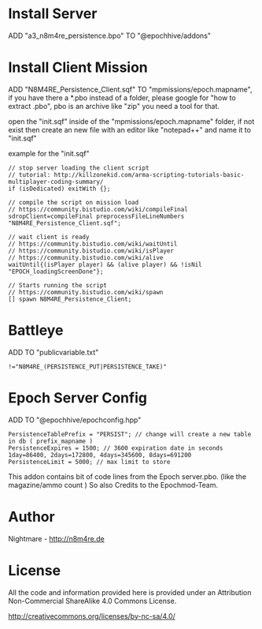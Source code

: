 # Install Server

ADD  "a3_n8m4re_persistence.bpo"  TO  "@epochhive/addons"


# Install Client Mission

ADD  "N8M4RE_Persistence_Client.sqf"  TO  "mpmissions/epoch.mapname", 
if you have there a *.pbo instead of a folder, please google for "how to extract .pbo", pbo is an archive like "zip" you need a tool for that.

open the "init.sqf" inside of the "mpmissions/epoch.mapname" folder, if not exist then create an new file with an     editor like "notepad++" and name it to "init.sqf"

example for the "init.sqf"
```
// stop server loading the client script
// tutorial: http://killzonekid.com/arma-scripting-tutorials-basic-multiplayer-coding-summary/  
if (isDedicated) exitWith {}; 

// compile the script on mission load
// https://community.bistudio.com/wiki/compileFinal
sdropClient=compileFinal preprocessFileLineNumbers "N8M4RE_Persistence_Client.sqf";

// wait client is ready 
// https://community.bistudio.com/wiki/waitUntil
// https://community.bistudio.com/wiki/isPlayer
// https://community.bistudio.com/wiki/alive
waitUntil{(isPlayer player) && (alive player) && !isNil "EPOCH_loadingScreenDone"};

// Starts running the script
// https://community.bistudio.com/wiki/spawn
[] spawn N8M4RE_Persistence_Client;
```


# Battleye

ADD TO "publicvariable.txt"

```
!="N8M4RE_(PERSISTENCE_PUT|PERSISTENCE_TAKE)"
```

# Epoch Server Config

ADD TO "@epochhive/epochconfig.hpp"

```
PersistenceTablePrefix = "PERSIST"; // change will create a new table in db ( prefix_mapname )
PersistenceExpires = 1500; // 3600 expiration date in seconds 1day=86400, 2days=172800, 4days=345600, 8days=691200
PersistenceLimit = 5000; // max limit to store
```

This addon contains bit of code lines from the Epoch server.pbo. (like the magazine/ammo count )
So also Credits to the Epochmod-Team.

# Author
Nightmare - http://n8m4re.de


# License
All the code and information provided here is provided under an Attribution Non-Commercial ShareAlike 4.0 Commons License.

http://creativecommons.org/licenses/by-nc-sa/4.0/

